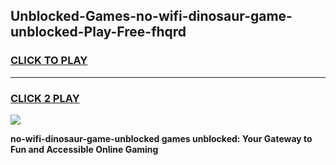 
## Unblocked-Games-no-wifi-dinosaur-game-unblocked-Play-Free-fhqrd
<h3>
<a href="https://premium76.site?title=no-wifi-dinosaur-game-unblocked&ref=21A">CLICK TO PLAY</a></h3>
<hr>

<h3>
<a href="https://premium76.site?title=no-wifi-dinosaur-game-unblocked&ref=21A">CLICK 2 PLAY</a>
  
</h3>

<a href="https://premium76.site?title=no-wifi-dinosaur-game-unblocked&ref=21A"><img src="https://clearcache.store/games.png"></a>


**no-wifi-dinosaur-game-unblocked games unblocked: Your Gateway to Fun and Accessible Online Gaming**

